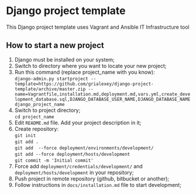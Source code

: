 Django project template
=======================

This Django project template uses Vagrant and Ansible IT Infrastructure tool

How to start a new project  
--------------------------
1. Django must be installed on your system;
2. Switch to directory where you want to locate your new project;
3. Run this command (replace project_name with you know):  
   `django-admin.py startproject --template=https://github.com/grialexey/django-project-template/archive/master.zip --name=Vagrantfile,installation.md,deployment.md,vars.yml,create_development_database.sql,DJANGO_DATABASE_USER_NAME,DJANGO_DATABASE_NAME django_project_name`  
4. Switch to project directory;  
   `cd project_name` 
5. Edit `README.md` file. Add your project description in it;
6. Create repository:  
   `git init`  
   `git add .`  
   `git add  --force deployment/environments/development/`  
   `git add --force deployment/hosts/development`  
   `git commit -m 'Initial commit'`
7. Force add `deployment/credentials/development/` and `deployment/hosts/development` in your repository;
7. Push project in remote repository (github, bitbucket or another);
8. Follow instructions in `docs/installation.md` file to start development;
